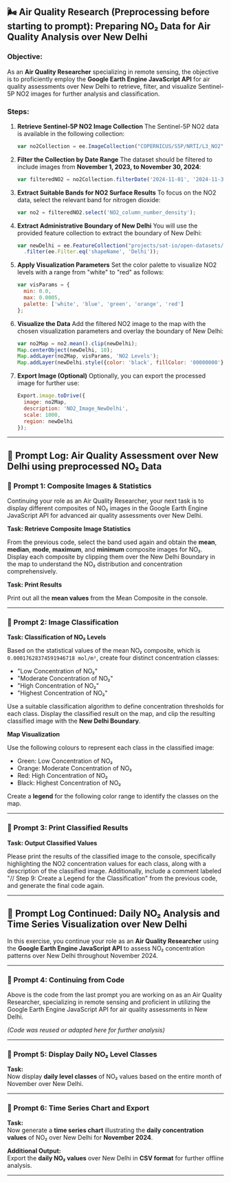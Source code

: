 ## 🌬️ Air Quality Research (Preprocessing before starting to prompt): Preparing NO₂ Data for Air Quality Analysis over New Delhi

### Objective:

As an **Air Quality Researcher** specializing in remote sensing, the objective is to proficiently employ the **Google Earth Engine JavaScript API** for air quality assessments over New Delhi to retrieve, filter, and visualize Sentinel-5P NO2 images for further analysis and classification. 

### Steps:

1. **Retrieve Sentinel-5P NO2 Image Collection**
   The Sentinel-5P NO2 data is available in the following collection:

   ```javascript
   var no2Collection = ee.ImageCollection("COPERNICUS/S5P/NRTI/L3_NO2");
   ```

2. **Filter the Collection by Date Range**
   The dataset should be filtered to include images from **November 1, 2023, to November 30, 2024**:

   ```javascript
   var filteredNO2 = no2Collection.filterDate('2024-11-01', '2024-11-30');
   ```

3. **Extract Suitable Bands for NO2 Surface Results**
   To focus on the NO2 data, select the relevant band for nitrogen dioxide:

   ```javascript
   var no2 = filteredNO2.select('NO2_column_number_density');
   ```

4. **Extract Administrative Boundary of New Delhi**
   You will use the provided feature collection to extract the boundary of New Delhi:

   ```javascript
   var newDelhi = ee.FeatureCollection("projects/sat-io/open-datasets/geoboundaries/CGAZ_ADM1")
     .filter(ee.Filter.eq('shapeName', 'Delhi'));
   ```

5. **Apply Visualization Parameters**
   Set the color palette to visualize NO2 levels with a range from "white" to "red" as follows:

   ```javascript
   var visParams = {
     min: 0.0,
     max: 0.0005,
     palette: ['white', 'blue', 'green', 'orange', 'red']
   };
   ```

6. **Visualize the Data**
   Add the filtered NO2 image to the map with the chosen visualization parameters and overlay the boundary of New Delhi:

   ```javascript
   var no2Map = no2.mean().clip(newDelhi);
   Map.centerObject(newDelhi, 10);
   Map.addLayer(no2Map, visParams, 'NO2 Levels');
   Map.addLayer(newDelhi.style({color: 'black', fillColor: '00000000'}), {}, 'New Delhi Boundary');
   ```

7. **Export Image (Optional)**
   Optionally, you can export the processed image for further use:

   ```javascript
   Export.image.toDrive({
     image: no2Map,
     description: 'NO2_Image_NewDelhi',
     scale: 1000,
     region: newDelhi
   });
   ```

---

##  📌 Prompt Log: Air Quality Assessment over New Delhi using preprocessed NO₂ Data

### 🔹 Prompt 1: Composite Images & Statistics

Continuing your role as an Air Quality Researcher, your next task is to display different composites of NO₂ images in the Google Earth Engine JavaScript API for advanced air quality assessments over New Delhi.

**Task: Retrieve Composite Image Statistics**

From the previous code, select the band used again and obtain the **mean**, **median**, **mode**, **maximum**, and **minimum** composite images for NO₂. Display each composite by clipping them over the New Delhi Boundary in the map to understand the NO₂ distribution and concentration comprehensively.

**Task: Print Results**

Print out all the **mean values** from the Mean Composite in the console.

---

### 🔹 Prompt 2: Image Classification

**Task: Classification of NO₂ Levels**

Based on the statistical values of the mean NO₂ composite, which is `0.00017628374591946718 mol/m²`, create four distinct concentration classes:

- "Low Concentration of NO₂"
- "Moderate Concentration of NO₂"
- "High Concentration of NO₂"
- "Highest Concentration of NO₂"

Use a suitable classification algorithm to define concentration thresholds for each class. Display the classified result on the map, and clip the resulting classified image with the **New Delhi Boundary**.

**Map Visualization**

Use the following colours to represent each class in the classified image:

- Green: Low Concentration of NO₂
- Orange: Moderate Concentration of NO₂
- Red: High Concentration of NO₂
- Black: Highest Concentration of NO₂

Create a **legend** for the following color range to identify the classes on the map.

---

### 🔹 Prompt 3: Print Classified Results

**Task: Output Classified Values**

Please print the results of the classified image to the console, specifically highlighting the NO2 concentration values for each class, along with a description of the classified image. Additionally, include a comment labeled "// Step 9: Create a Legend for the Classification" from the previous code, and generate the final code again.

---

## 🧪 Prompt Log Continued: Daily NO₂ Analysis and Time Series Visualization over New Delhi

In this exercise, you continue your role as an **Air Quality Researcher** using the **Google Earth Engine JavaScript API** to assess NO₂ concentration patterns over New Delhi throughout November 2024.

---

### 🔹 Prompt 4: Continuing from Code

Above is the code from the last prompt you are working on as an Air Quality Researcher, specializing in remote sensing and proficient in utilizing the Google Earth Engine JavaScript API for air quality assessments in New Delhi.

*(Code was reused or adapted here for further analysis)*

---

### 🔹 Prompt 5: Display Daily NO₂ Level Classes

**Task:**  
Now display **daily level classes** of NO₂ values based on the entire month of November over New Delhi.

---

### 🔹 Prompt 6: Time Series Chart and Export

**Task:**  
Now generate a **time series chart** illustrating the **daily concentration values** of NO₂ over New Delhi for **November 2024**.

**Additional Output:**  
Export the **daily NO₂ values** over New Delhi in **CSV format** for further offline analysis.

---
